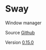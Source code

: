 # Sway

Window manager

Source [Github](https://github.com/swaywm/sway)

Version [0.15.0](https://github.com/swaywm/sway/releases/tag/0.15.0)
